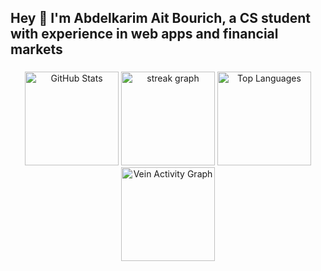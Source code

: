 <h2 align="left">Hey 👋 I'm Abdelkarim Ait Bourich, a CS student with experience in web apps and financial markets</h2>


###

<div align="center">
  <img src="https://github-readme-stats.vercel.app/api?username=VeinDevTtv&show_icons=true&include_all_commits=true&count_private=true&theme=radical" height="150" alt="GitHub Stats" />
  <img src="https://streak-stats.demolab.com?user=VeinDevTtv&locale=en&mode=weekly&theme=radical&hide_border=false&border_radius=5" height="150" alt="streak graph"  />
  <img src="https://github-readme-stats.vercel.app/api/top-langs?username=VeinDevTtv&layout=compact&langs_count=8&theme=radical" height="150" alt="Top Languages" />
  <img src="https://github-readme-activity-graph.vercel.app/graph?username=VeinDevTtv&theme=redical" height="150" alt="Vein Activity Graph" />
</div>

###

